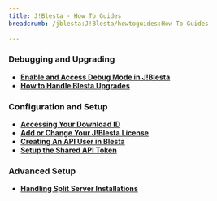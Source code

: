 ```yaml
---
title: J!Blesta - How To Guides
breadcrumb: /jblesta:J!Blesta/howtoguides:How To Guides
 
---
```


### Debugging and Upgrading

* **[Enable and Access Debug Mode in J!Blesta](jblesta/howtoguides/enabledebugmode.md)**
* **[How to Handle Blesta Upgrades](jblesta/howtoguides/blestaupgrades.md)**


### Configuration and Setup

* **[Accessing Your Download ID](jblesta/howtoguides/accessdownloadid.md)**
* **[Add or Change Your J!Blesta License](jblesta/howtoguides/addchangelicense.md)**
* **[Creating An API User in Blesta](jblesta/howtoguides/createapiuser.md)**
* **[Setup the Shared API Token](jblesta/howtoguides/setupsharedapitoken.md)**


### Advanced Setup

* **[Handling Split Server Installations](jblesta/howtoguides/handlesplitserver.md)**